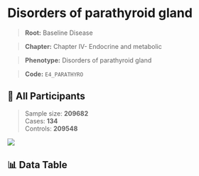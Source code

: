 # Disorders of parathyroid gland

> **Root:** Baseline Disease  

> **Chapter:** Chapter IV- Endocrine and metabolic  

> **Phenotype:** Disorders of parathyroid gland  

> **Code:** `E4_PARATHYRO`

## 🧪 All Participants  
> Sample size: **209682**  
> Cases: **134**  
> Controls: **209548**
<img src="/Sensitive/Figures/ALL/Baseline/E4_PARATHYRO.png"/>

## 📊 Data Table
<CsvTableMRF src="/Sensitive/Data/ALL/Baseline/LG_E4_PARATHYRO.csv"/>


